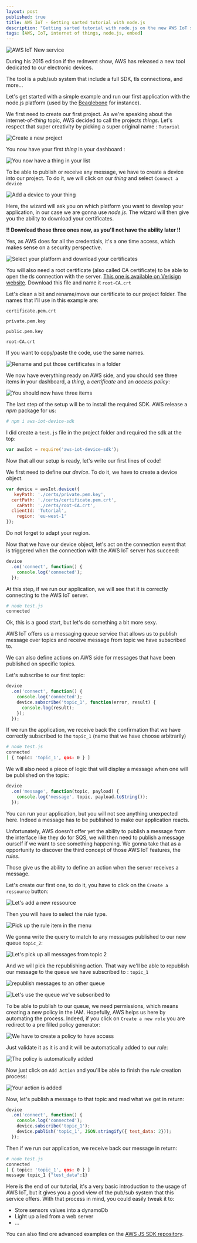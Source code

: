 ```yaml
---
layout: post
published: true
title: AWS IoT - Getting sarted tutorial with node.js
description: "Getting sarted tutorial with node.js on the new AWS IoT service"
tags: [AWS, IoT, internet of things, node.js, embed]
---
```


![AWS IoT New service][1]

During his 2015 edition if the re:Invent show, AWS has released a new tool dedicated to our electronic devices.

The tool is a pub/sub system that include a full SDK, tls connections, and more...

Let's get started with a simple example and run our first application with the node.js platform (used by the [Beaglebone](http://beagleboard.org/black) for instance).

We first need to create our first project. As we're speaking about the internet-of-*thing* topic, AWS decided to call the projects *things*. Let's respect that super creativity by picking a super original name : `Tutorial`

![Create a new project][2]

You now have your first *thing* in your dashboard :

![You now have a thing in your list][3]

To be able to publish or receive any message, we have to create a device into our project. To do it, we will click on our *thing* and select `Connect a device`

![Add a device to your thing][4]

Here, the wizard will ask you on which platform you want to develop your application, in our case we are gonna use *node.js*. The wizard will then give you the ability to download your certificates.

**!! Download those three ones now, as you'll not have the ability later !!**

Yes, as AWS does for all the credentials, it's a one time access, which makes sense on a security perspective.

![Select your platform and download your certificates][5]

You will also need a root certificate (also called CA certificate) to be able to open the *tls* connection with the server. [This one is available on Verisign website](https://www.symantec.com/content/en/us/enterprise/verisign/roots/VeriSign-Class%203-Public-Primary-Certification-Authority-G5.pem). Download this file and name it `root-CA.crt`

Let's clean a bit and rename/move our certificate to our project folder. The names that I'll use in this example are:

`certificate.pem.crt`

`private.pem.key`

`public.pem.key`

`root-CA.crt`

If you want to copy/paste the code, use the same names.

![Rename and put those certificates in a folder][6]

We now have everything ready on AWS side, and you should see three items in your dashboard, a *thing*, a *certificate* and an *access policy*:

![You should now have three items][7]

The last step of the setup will be to install the required SDK. AWS release a *npm* package for us:

```bash
# npm i aws-iot-device-sdk

```

I did create a `test.js` file in the project folder and required the sdk at the top:

```javascript
var awsIot = require('aws-iot-device-sdk');
```

Now that all our setup is ready, let's write our first lines of code!

We first need to define our *device*. To do it, we have to create a device object.

```javascript
var device = awsIot.device({
   keyPath: './certs/private.pem.key',
  certPath: './certs/certificate.pem.crt',
    caPath: './certs/root-CA.crt',
  clientId: 'Tutorial',
    region: 'eu-west-1'
});
```
Do not forget to adapt your region.

Now that we have our device object, let's act on the connection event that is triggered when the connection with the AWS IoT server has succeed:

```javascript
device
  .on('connect', function() {
    console.log('connected');
  });
```

At this step, if we run our application, we will see that it is correctly connecting to the AWS IoT server.

```bash
# node test.js
connected
```


Ok, this is a good start, but let's do something a bit more sexy.

AWS IoT offers us a messaging queue service that allows us to publish message over topics and receive message from topic we have subscribed to.

We can also define actions on AWS side for messages that have been published on specific topics.

Let's subscribe to our first topic:

```javascript
device
  .on('connect', function() {
    console.log('connected');
    device.subscribe('topic_1', function(error, result) {
      console.log(result);
    });
  });
```

If we run the application, we receive back the confirmation that we have correctly subscribed to the `topic_1` (name that we have choose arbitrarily)

```bash
# node test.js
connected
[ { topic: 'topic_1', qos: 0 } ]
```

We will also need a piece of logic that will display a message when one will be published on the topic:

```javascript
device
  .on('message', function(topic, payload) {
    console.log('message', topic, payload.toString());
  });
```

You can run your application, but you will not see anything unexpected here. Indeed a message has to be published to make our application reacts.

Unfortunately, AWS doesn't offer yet the ability to publish a message from the interface like they do for SQS, we will then need to publish a message ourself if we want to see something happening. We gonna take that as a opportunity to discover the third concept of those AWS IoT features, the *rules*.

Those give us the ability to define an action when the server receives a message.

Let's create our first one, to do it, you have to click on the `Create a ressource` button:

![Let's add a new ressource][8]

Then you will have to select the *rule* type.

![Pick up the rule item in the menu][9]

We gonna write the query to match to any messages published to our new queue `topic_2`:

![Let's pick up all messages from topic 2][10]

And we will pick the republishing action. That way we'll be able to republish our message to the queue we have subscribed to : `topic_1`

![republish messages to an other queue][11]

![Let's use the queue we've subscribed to][12]

To be able to publish to our queue, we need permissions, which means creating a new policy in the IAM. Hopefully, AWS helps us here by automating the process. Indeed, if you click on `Create a new role` you are redirect to a pre filled policy generator:

![We have to create a policy to have access][13]

Just validate it as it is and it will be automatically added to our *rule*:

![The policy is automatically added][14]

Now just click on `Add Action` and you'll be able to finish the *rule* creation process:

![Your action is added][15]

Now, let's publish a message to that topic and read what we get in return:

```javascript
device
  .on('connect', function() {
    console.log('connected');
    device.subscribe('topic_1');
    device.publish('topic_1', JSON.stringify({ test_data: 2}));
  });
```

Then if we run our application, we receive back our message in return:

```bash
# node test.js
connected
[ { topic: 'topic_1', qos: 0 } ]
message topic_1 {"test_data":1}
```

Here is the end of our tutorial, it's a very basic introduction to the usage of AWS IoT, but it gives you a good view of the pub/sub system that this service offers. With that process in mind, you could easily tweak it to:

- Store sensors values into a dynamoDb
- Light up a led from a web server
- ...

You can also find ore advanced examples on the [AWS JS SDK repository](https://github.com/aws/aws-iot-device-sdk-js).

[1]: https://blog.louisborsu.be/images/posts/2015-10-22-aws-iot-getting-sarted-tutorial-with-nodejs/1-aws-iot-new-service.png "AWS IoT New service"
[2]: https://blog.louisborsu.be/images/posts/2015-10-22-aws-iot-getting-sarted-tutorial-with-nodejs/2-create-a-new-project.png "Create a new project"
[3]: https://blog.louisborsu.be/images/posts/2015-10-22-aws-iot-getting-sarted-tutorial-with-nodejs/3-you-now-have-a-thing-in-yout-list.png "You now have a thing in your list"
[4]: https://blog.louisborsu.be/images/posts/2015-10-22-aws-iot-getting-sarted-tutorial-with-nodejs/4-add-a-device-to-your-thing.png "Add a device to your thing"
[5]: https://blog.louisborsu.be/images/posts/2015-10-22-aws-iot-getting-sarted-tutorial-with-nodejs/5-select-your-plateform-and-download-your-certificates.png "Select your platform and download your certificates"
[6]: https://blog.louisborsu.be/images/posts/2015-10-22-aws-iot-getting-sarted-tutorial-with-nodejs/6-rename-and-put-those-certificates-in-a-folder.png "Rename and put those certificates in a folder"
[7]: https://blog.louisborsu.be/images/posts/2015-10-22-aws-iot-getting-sarted-tutorial-with-nodejs/7-you-should-now-have-three-items.png "You should now have three items"
[8]: https://blog.louisborsu.be/images/posts/2015-10-22-aws-iot-getting-sarted-tutorial-with-nodejs/8-let-s-add-a-new-ressource.png "Let's add a new ressource"
[9]: https://blog.louisborsu.be/images/posts/2015-10-22-aws-iot-getting-sarted-tutorial-with-nodejs/9-pick-up-the-rule-item-in-the-menu.png "Pick up the rule item in the menu"
[10]: https://blog.louisborsu.be/images/posts/2015-10-22-aws-iot-getting-sarted-tutorial-with-nodejs/10-let-s-pick-up-all-message-from-topic-2.png "Let's pick up all messages from topic 2"
[11]: https://blog.louisborsu.be/images/posts/2015-10-22-aws-iot-getting-sarted-tutorial-with-nodejs/11-republish-message-to-an-other-queue.png "republish messages to an other queue"
[12]: https://blog.louisborsu.be/images/posts/2015-10-22-aws-iot-getting-sarted-tutorial-with-nodejs/12-let-s-use-the-queue-we-ve-subscribed-to.png "Let's use the queue we've subscribed to"
[13]: https://blog.louisborsu.be/images/posts/2015-10-22-aws-iot-getting-sarted-tutorial-with-nodejs/13-we-have-to-create-a-policy-to-have-access.png "We have to create a policy to have access"
[14]: https://blog.louisborsu.be/images/posts/2015-10-22-aws-iot-getting-sarted-tutorial-with-nodejs/14-the-policy-is-automatically-added.png "The policy is automatically added"
[15]: https://blog.louisborsu.be/images/posts/2015-10-22-aws-iot-getting-sarted-tutorial-with-nodejs/15-your-action-is-added.png "Your action is added"
